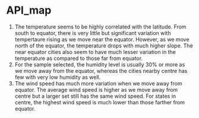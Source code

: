 # API_map

1. The temperature seems to be highly correlated with the latitude. From south to equator, there is very little but significant variation with tempertaure rising as we move near the equator. However, as we move north of the equator, the temperature drops with much higher slope. 
The near equator cities also seem to have much lesser variation in the temperature as compared to those far from equator. 
2. For the sample selected, the humidity level is usually 30% or more as we move away from the equator, whereas the cities nearby centre has few with very low humidity as well. 
3. The wind speed has much more variation when we move away from equator. The average wind speed is higher as we move away from centre but a larger set still has the same wind speed. For states in centre, the highest wind speed is much lower than those farther from equator.

